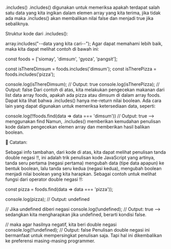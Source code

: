 .includes()
.includes() digunakan untuk memeriksa apakah terdapat salah satu data yang kita ingikan dalam elemen array yang kita terima, jika tidak ada maka .includes() akan membalikan nilai false dan menjadi true jika sebaliknya.

Struktur kode dari .includes():

array.includes("--data yang kita cari--");
Agar dapat memahami lebih baik, maka kita dapat melihat contoh di bawah ini:

const foods = ['siomay', 'dimsum', 'gyoza', 'pangsit'];

const isThereDimsum = foods.includes('dimsum');
const isTherePizza = foods.includes('pizza');

console.log(isThereDimsum); 
// Output: true
console.log(isTherePizza); 
// Output: false
Dari contoh di atas, kita melakukan pengecekan makanan dari list data array foods, apakah ada pizza atau dimsum di dalam array foods. Dapat kita lihat bahwa .includes() hanya me-return nilai boolean. Ada cara lain yang dapat digunakan untuk memeriksa ketersediaan data, seperti:

console.log(!!foods.find(data => data === 'dimsum'))  // Output: true --> menggunakan find
Namun, .includes() memberikan kemudahan penulisan kode dalam pengecekan elemen array dan memberikan hasil balikan boolean.

📝  Catatan:

Sebagai info tambahan, dari kode di atas, kita dapat melihat penulisan tanda double negasi !!, ini adalah trik penulisan kode JavaScript yang artinya, tanda seru pertama (negasi pertama) mengubah data (tipe data apapun) ke bentuk boolean, lalu tanda seru kedua (negasi kedua), mengubah boolean menjadi nilai boolean yang kita harapkan.
Sebagai contoh untuk melihat fungsi dari operator double negasi !!:

const pizza = foods.find(data => data === 'pizza')); 

console.log(pizza); 
// Output: undefined

// Jika undefined diberi negasi
console.log(!undefined);
// Output: true --> sedangkan kita mengharapkan jika undefined, berarti kondisi false.

// maka agar hasilnya negatif, kita beri double negasi
console.log(!!undefined);
// Output: false
Penulisan double negasi ini bermanfaat untuk mempersingkat penulisan saja. Tapi hal ini dikembalikan ke preferensi masing-masing programmer.
